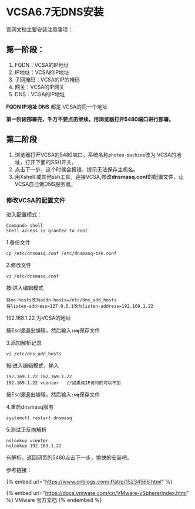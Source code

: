 # VCSA6.7无DNS安装

官网文档主要安装注意事项：

## 第一阶段：

1. FQDN：VCSA的IP地址
2. IP地址：VCSA的IP地址
3. 子网掩码：VCSA的IP的掩码
4. 网关：VCSA的IP网关
5. DNS：VCSA的IP地址

**FQDN IP地址 DNS** 都是 VCSA的同一个地址

**第一阶段部署完，千万不要点击继续，用浏览器打开5480端口进行部署。**

## 第二阶段

1. 浏览器打开VCSA的5480端口，系统名称`photon-machine`改为 VCSA的地址，打开下面的SSH开关。
2. 点击下一步，这个时候会报错，提示无法保存主机名。
3. 用Xshell 或其他ssh工具，连接VCSA,修改**dnsmasq.conf**的配置文件，让VCSA自己做DNS服务器。

### 修改VCSA的配置文件

进入配置模式：

```
Command> shell
Shell access is granted to root
```

1.备份文件

```
cp /etc/dnsmasq.conf /etc/dnsmasq-bak.conf
```

2.修改文件

```
vi /etc/dnsmasq.conf 
```

按i进入编辑模式

```
将no-hosts改为addn-hosts=/etc/dns_add_hosts
将listen-address=127.0.0.1改为listen-address=192.169.1.22
```

192.168.1.22 为VCSA的地址

按Esc键退出编辑，然后输&#x5165;**`:wq`**&#x4FDD;存文件

3.添加解析记录

```
vi /etc/dns_add_hosts 
```

按i进入编辑模式，输入

```
192.169.1.22 192.169.1.22
192.169.1.22 vcenter   //如果纯IP访问的可以不加
```

按Esc键退出编辑，然后输&#x5165;**`:wq`**&#x4FDD;存文件

4.重启dnsmasq服务

```
systemctl restart dnsmasq
```

5.测试正反向解析

```
nslookup vcenter  
nslookup 192.169.1.22
```

有解析，返回网页的5480点击下一步，愉快的安装吧。



参考链接：

{% embed url="https://www.cnblogs.com/itfat/p/15234566.html" %}

{% embed url="https://docs.vmware.com/cn/VMware-vSphere/index.html" %}
VMware 官方文档
{% endembed %}
